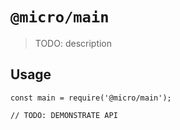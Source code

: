 # `@micro/main`

> TODO: description

## Usage

```
const main = require('@micro/main');

// TODO: DEMONSTRATE API
```
